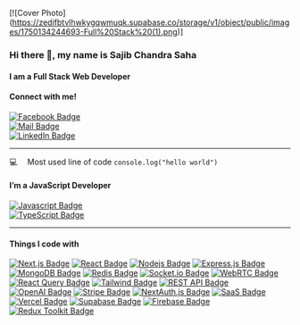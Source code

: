[![Cover Photo]
(https://zedifbtvlhwkygqwmuqk.supabase.co/storage/v1/object/public/images/1750134244693-Full%20Stack%20(1).png)]

### Hi there 👋, my name is Sajib Chandra Saha  
#### I am a Full Stack Web Developer  
#### Connect with me!  

[![Facebook Badge](https://img.shields.io/badge/Facebook-1877F2?style=for-the-badge&logo=facebook&logoColor=white)](https://www.facebook.com/sojib.saha.942145/)  
[![Mail Badge](https://img.shields.io/badge/Gmail-D14836?style=for-the-badge&logo=gmail&logoColor=white)](mailto:sahasojib0155@gmail.com)  
[![LinkedIn Badge](https://img.shields.io/badge/LinkedIn-0A66C2?style=for-the-badge&logo=linkedin&logoColor=white)](https://www.linkedin.com/in/sajib-chandra-saha-59457323a)

---

:computer: &emsp;Most used line of code `console.log("hello world")`  

#### I’m a JavaScript Developer  
[![Javascript Badge](https://img.shields.io/badge/-Javascript-F0DB4F?style=for-the-badge&labelColor=black&logo=javascript&logoColor=F0DB4F)](#)  
[![TypeScript Badge](https://img.shields.io/badge/-TypeScript-3178C6?style=for-the-badge&labelColor=black&logo=typescript&logoColor=3178C6)](#)

---

#### Things I code with  
[![Next.js Badge](https://img.shields.io/badge/-Next.js-000000?style=for-the-badge&labelColor=black&logo=next.js&logoColor=white)](#)
[![React Badge](https://img.shields.io/badge/-React-61DBFB?style=for-the-badge&labelColor=black&logo=react&logoColor=61DBFB)](#)
[![Nodejs Badge](https://img.shields.io/badge/-Nodejs-3C873A?style=for-the-badge&labelColor=black&logo=node.js&logoColor=3C873A)](#)
[![Express.js Badge](https://img.shields.io/badge/Express.js-000000?style=for-the-badge&logo=express&logoColor=white)](#)
[![MongoDB Badge](https://img.shields.io/badge/MongoDB-4EA94B?style=for-the-badge&logo=mongodb&logoColor=white)](#)
[![Redis Badge](https://img.shields.io/badge/Redis-DC382D?style=for-the-badge&logo=redis&logoColor=white)](#)
[![Socket.io Badge](https://img.shields.io/badge/Socket.io-010101?style=for-the-badge&logo=socket.io&logoColor=white)](#)
[![WebRTC Badge](https://img.shields.io/badge/WebRTC-333333?style=for-the-badge&logo=webrtc&logoColor=white)](#)
[![React Query Badge](https://img.shields.io/badge/React%20Query-FF4154?style=for-the-badge&logo=react-query&logoColor=white)](#)
[![Tailwind Badge](https://img.shields.io/badge/Tailwind%20CSS-092749?style=for-the-badge&logo=tailwindcss&logoColor=06B6D4&labelColor=000000)](#)
[![REST API Badge](https://img.shields.io/badge/REST%20API-02569B?style=for-the-badge&logo=api&logoColor=white)](#)
[![OpenAI Badge](https://img.shields.io/badge/OpenAI-412991?style=for-the-badge&logo=openai&logoColor=white)](#)
[![Stripe Badge](https://img.shields.io/badge/Stripe-008CDD?style=for-the-badge&logo=stripe&logoColor=white)](#)
[![NextAuth.js Badge](https://img.shields.io/badge/NextAuth.js-000000?style=for-the-badge&logo=nextauth&logoColor=white)](#)
[![SaaS Badge](https://img.shields.io/badge/SaaS-5E5DF0?style=for-the-badge&logo=saas&logoColor=white)](#)
[![Vercel Badge](https://img.shields.io/badge/Vercel-000000?style=for-the-badge&logo=vercel&logoColor=white)](#)
[![Supabase Badge](https://img.shields.io/badge/Supabase-3ECF8E?style=for-the-badge&logo=supabase&logoColor=white)](#)
[![Firebase Badge](https://img.shields.io/badge/Firebase-FFCA28?style=for-the-badge&logo=firebase&logoColor=white)](#)
[![Redux Toolkit Badge](https://img.shields.io/badge/Redux%20Toolkit-764ABC?style=for-the-badge&logo=redux&logoColor=white)](#)
